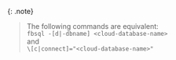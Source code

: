 {: .note}
>The following commands are equivalent:<br/>
>`fbsql -[d|-dbname] <cloud-database-name>`<br/>and<br/>
>`\[c|connect]="<cloud-database-name>"`
